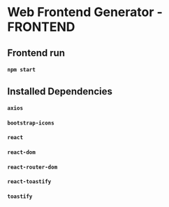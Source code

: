 # Web Frontend Generator - FRONTEND

## Frontend run

#### `npm start`

## Installed Dependencies

#### `axios`
#### `bootstrap-icons`
#### `react`
#### `react-dom`
#### `react-router-dom`
#### `react-toastify`
#### `toastify`


